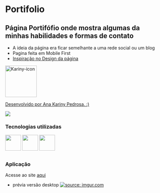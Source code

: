 # Portifolio
 ## Página Portifófio onde mostra algumas da minhas habilidades e formas de contato 
 
 - A ideia da página era ficar semelhante a uma rede social ou um blog 
 - Pagina feita em Mobile First
 - <a href="https://webflow.com/templates/html/denali-blog-website-template">Inspiração no Design da página</a>
 
 <div>
  <a href="https://picasion.com/"><img src="https://i.picasion.com/pic92/f33ba24a235a4eed8b20aacd18130b5a.gif" width="100" height="100" border="0" alt="Kariny-icon" />
 </div>
<p>Desenvolvido por Ana Kariny Pedrosa. :) </p>
<a href="https://www.linkedin.com/in/anakariny/" target="_blank"><img src="https://img.shields.io/badge/-LinkedIn-%230077B5?style=for-the-badge&logo=linkedin&logoColor=white" target="_blank"></a> 
 
 ### Tecnologias utilizadas 
 <div>
  <img src="https://cdn.jsdelivr.net/gh/devicons/devicon/icons/html5/html5-original.svg" width="50" height="50" />
  <img src="https://cdn.jsdelivr.net/gh/devicons/devicon/icons/css3/css3-original.svg" width="50" height="50"/>
  <img src="https://cdn.jsdelivr.net/gh/devicons/devicon/icons/javascript/javascript-original.svg" width="50" height="50"/>
 </div>

##

### Aplicação 
Acesse ao site <a href="https://akariny.github.io/Portifolio-Kariny/">aqui</a>

- prévia versão desktop 
<a href="https://imgur.com/tF3DORh"><img src="https://i.imgur.com/tF3DORh.png" title="source: imgur.com" /></a>
